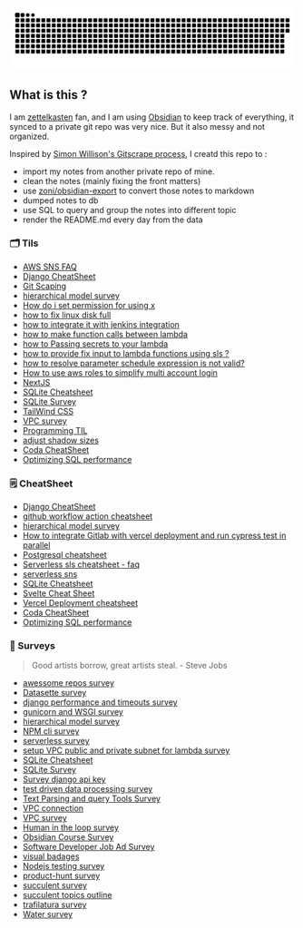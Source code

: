 
![](./files/github-snake.svg)

## What is this ?

I am [zettelkasten](https://www.youtube.com/watch?v=nPOI4f7yCag) fan, and I am using [Obsidian](https://obsidian.md/) to keep track of everything, it synced to a private git repo was very nice. But it also messy and not organized. 

Inspired by [Simon Willison's Gitscrape process](https://simonwillison.net/2020/Oct/9/git-scraping/), I creatd this repo to :

* import my notes from another private repo of mine.
* clean the notes (mainly fixing the front matters)
* use [zoni/obsidian-export](https://github.com/zoni/obsidian-export) to convert those notes to markdown
* dumped notes to db 
* use SQL to query and group the notes into different topic
* render the README.md every day from the data

### 🗂 Tils 

 * [AWS SNS FAQ](tils/AWS%20SNS%20FAQ.md)
 * [Django CheatSheet](tils/Django%20CheatSheet.md)
 * [Git Scaping](tils/Git%20Scaping.md)
 * [hierarchical model survey](tils/hierarchical%20model%20survey.md)
 * [How do i set permission for using x](tils/How%20do%20i%20set%20permission%20for%20using%20x.md)
 * [how to fix linux disk full](tils/how%20to%20fix%20linux%20disk%20full.md)
 * [how to integrate it with jenkins integration](tils/how%20to%20integrate%20it%20with%20jenkins%20integration.md)
 * [how to make function calls between lambda](tils/how%20to%20make%20function%20calls%20between%20lambda.md)
 * [how to Passing secrets to your lambda](tils/how%20to%20Passing%20secrets%20to%20your%20lambda.md)
 * [how to provide fix input to lambda functions using sls ?](tils/how%20to%20provide%20fix%20input%20to%20lambda%20functions%20using%20sls%20?.md)
 * [how to resolve parameter schedule expression is not valid?](tils/how%20to%20resolve%20parameter%20schedule%20expression%20is%20not%20valid?.md)
 * [How to use aws roles to simplify multi account login](tils/How%20to%20use%20aws%20roles%20to%20simplify%20multi%20account%20login.md)
 * [NextJS](tils/NextJS.md)
 * [SQLite Cheatsheet](tils/SQLite%20Cheatsheet.md)
 * [SQLite Survey](tils/SQLite%20Survey.md)
 * [TailWind CSS](tils/TailWind%20CSS.md)
 * [VPC survey](tils/VPC%20survey.md)
 * [Programming TIL](tils/Programming%20TIL.md)
 * [adjust shadow sizes](tils/adjust%20shadow%20sizes.md)
 * [Coda CheatSheet](tils/Coda%20CheatSheet.md)
 * [Optimizing SQL performance](tils/Optimizing%20SQL%20performance.md)


### 🗒 CheatSheet 
 * [Django CheatSheet](tils/Django%20CheatSheet.md)
 * [github workflow action cheatsheet](tils/github%20workflow%20action%20cheatsheet.md)
 * [hierarchical model survey](tils/hierarchical%20model%20survey.md)
 * [How to integrate Gitlab with vercel deployment and run cypress test in parallel](tils/How%20to%20integrate%20Gitlab%20with%20vercel%20deployment%20and%20run%20cypress%20test%20in%20parallel.md)
 * [Postgresql cheatsheet](tils/Postgresql%20cheatsheet.md)
 * [Serverless sls cheatsheet - faq](tils/Serverless%20sls%20cheatsheet%20-%20faq.md)
 * [serverless sns](tils/serverless%20sns.md)
 * [SQLite Cheatsheet](tils/SQLite%20Cheatsheet.md)
 * [Svelte Cheat Sheet](tils/Svelte%20Cheat%20Sheet.md)
 * [Vercel Deployment cheatsheet](tils/Vercel%20Deployment%20cheatsheet.md)
 * [Coda CheatSheet](tils/Coda%20CheatSheet.md)
 * [Optimizing SQL performance](tils/Optimizing%20SQL%20performance.md)


### 🧭 Surveys 

> Good artists borrow, great artists steal. - Steve Jobs

 * [awessome repos survey](tils/awessome%20repos%20survey.md)
 * [Datasette survey](tils/Datasette%20survey.md)
 * [django performance and timeouts survey](tils/django%20performance%20and%20timeouts%20survey.md)
 * [gunicorn and WSGI survey](tils/gunicorn%20and%20WSGI%20survey.md)
 * [hierarchical model survey](tils/hierarchical%20model%20survey.md)
 * [NPM cli survey](tils/NPM%20cli%20survey.md)
 * [serverless survey](tils/serverless%20survey.md)
 * [setup VPC public and private subnet for lambda survey](tils/setup%20VPC%20public%20and%20private%20subnet%20for%20lambda%20survey.md)
 * [SQLite Cheatsheet](tils/SQLite%20Cheatsheet.md)
 * [SQLite Survey](tils/SQLite%20Survey.md)
 * [Survey django api key](tils/Survey%20django%20api%20key.md)
 * [test driven data processing survey](tils/test%20driven%20data%20processing%20survey.md)
 * [Text Parsing and query Tools Survey](tils/Text%20Parsing%20and%20query%20Tools%20Survey.md)
 * [VPC connection](tils/VPC%20connection.md)
 * [VPC survey](tils/VPC%20survey.md)
 * [Human in the loop survey](tils/Human%20in%20the%20loop%20survey.md)
 * [Obsidian Course Survey](tils/Obsidian%20Course%20Survey.md)
 * [Software Developer Job Ad Survey](tils/Software%20Developer%20Job%20Ad%20Survey.md)
 * [visual badages](tils/visual%20badages.md)
 * [Nodejs testing survey](tils/Nodejs%20testing%20survey.md)
 * [product-hunt survey](tils/product-hunt%20survey.md)
 * [succulent survey](tils/succulent%20survey.md)
 * [succulent topics outline](tils/succulent%20topics%20outline.md)
 * [trafilatura survey](tils/trafilatura%20survey.md)
 * [Water survey](tils/Water%20survey.md)





